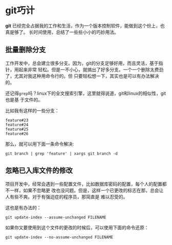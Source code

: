 # git巧计

**git** 已经完全占据我的工作和生活，作为一个版本控制软件，能做到这个份上，也真是够了。
长时间使用，总结了一些些小小的巧妙用法。

## 批量删除分支

工作开发中，总会建立很多分支。因为，git的分支足够好用，而且灵活，基于指针，用起来非常
轻松。但是一不小心，就搞出了好多分支。一个一个删除太费劲了，尤其对我这种用命令行的。但
只要轻松想一下，其实也是可以有办法解决的。

还记得`grep`吗？linux下的全文搜索引擎，这里就得说道，git和linux的相似性，git也是基
于文件的。

比如我有这样的一些分支：

```
feature#23
feature#24
feature#25
feature#26
```

那么，就可以用下面一条命令解决:
```
git branch | grep 'feature' | xargs git branch -d
```

## 忽略已入库文件的修改

项目开发中，经常会遇到一些配置文件，比如数据库密码的配置，每个人的配置都不一样，如果不忽略更
改也没问题。但是，这样一个已更改的标志在那，总会让人有些不爽。对于有强迫症的程序员，那简直是
难以忍受的。

这也是有办法的：
```
git update-index --assume-unchanged FILENAME
```
如果你又要使用到这个文件的更改的时候后，可以使用下面的命令还原：
```
git update-index --no-assume-unchanged FILENAME
```
